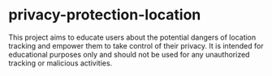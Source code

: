 # privacy-protection-location
This project aims to educate users about the potential dangers of location tracking and empower them to take control of their privacy. It is intended for educational purposes only and should not be used for any unauthorized tracking or malicious activities.
